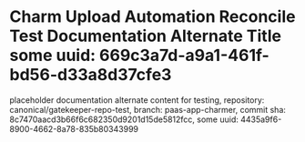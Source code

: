 # Charm Upload Automation Reconcile Test Documentation Alternate Title some uuid: 669c3a7d-a9a1-461f-bd56-d33a8d37cfe3
 placeholder documentation alternate content for testing,  repository: canonical/gatekeeper-repo-test,  branch: paas-app-charmer,  commit sha: 8c7470aacd3b66f6c682350d9201d15de5812fcc,  some uuid: 4435a9f6-8900-4662-8a78-835b80343999
